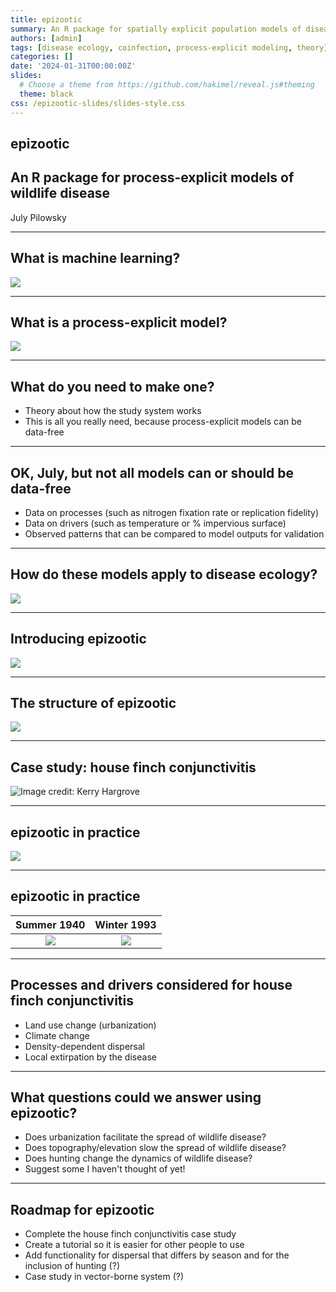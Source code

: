 ```yaml
---
title: epizootic
summary: An R package for spatially explicit population models of disease transmission in wildlife
authors: [admin]
tags: [disease ecology, coinfection, process-explicit modeling, theory]
categories: []
date: '2024-01-31T00:00:00Z'
slides:
  # Choose a theme from https://github.com/hakimel/reveal.js#theming
  theme: black
css: /epizootic-slides/slides-style.css
---
```


## epizootic
## An R package for process-explicit models of wildlife disease
July Pilowsky

---

## What is machine learning?

![](/epizootic-slides/machine_learning.png)

---

## What is a process-explicit model?

![](/epizootic-slides/pattern_process.png)

---

## What do you need to make one?

- Theory about how the study system works
- This is all you really need, because process-explicit models can be data-free

--- 

## OK, July, but not all models can or should be data-free

-   Data on processes (such as nitrogen fixation rate or replication fidelity) 
-   Data on drivers (such as temperature or % impervious surface)
-   Observed patterns that can be compared to model outputs for validation
---

## How do these models apply to disease ecology?

![](/epizootic-slides/disease_processes.png)

---

## Introducing epizootic

[![](/post/r-package-logo/featured.png)](https://github.com/viralemergence/epizootic)

---

## The structure of epizootic

![](/epizootic-slides/epizootic_structure.png)

---

## Case study: house finch conjunctivitis

![Image credit: Kerry Hargrove](/epizootic-slides/conjunctivitis.jpeg)

---

## epizootic in practice

![](/epizootic-slides/mgsim_structure.png)

---

## epizootic in practice

Summer 1940             |  Winter 1993
:-------------------------:|:-------------------------:
![](/epizootic-slides/initial_abundance.png)  |  ![](/epizootic-slides/winter1993.png)

---

## Processes and drivers considered for house finch conjunctivitis

-   Land use change (urbanization)
-   Climate change
-   Density-dependent dispersal
-   Local extirpation by the disease

---

## What questions could we answer using epizootic?

-   Does urbanization facilitate the spread of wildlife disease?
-   Does topography/elevation slow the spread of wildlife disease?
-   Does hunting change the dynamics of wildlife disease?
-   Suggest some I haven't thought of yet!

---

## Roadmap for epizootic

-   Complete the house finch conjunctivitis case study
-   Create a tutorial so it is easier for other people to use
-   Add functionality for dispersal that differs by season and for the inclusion of hunting (?)
-   Case study in vector-borne system (?)